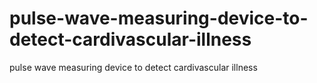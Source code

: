 # pulse-wave-measuring-device-to-detect-cardivascular-illness
pulse wave measuring device to detect cardivascular illness
